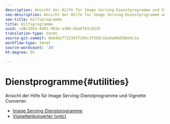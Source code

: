 ```yaml
---
description: Ansicht der Hilfe für Image Serving-Dienstprogramme und Vignette Converter.
seo-description: Ansicht der Hilfe für Image Serving-Dienstprogramme und Vignette Converter.
seo-title: Hilfsprogramme
title: Hilfsprogramme
uuid: cd8c2bb3-8d91-483a-a30b-bba6783cd335
translation-type: tm+mt
source-git-commit: deb4b2f722397f269c3f558c1ba9a08d506d4c3a
workflow-type: tm+mt
source-wordcount: '39'
ht-degree: 0%

---
```



# Dienstprogramme{#utilities}

Ansicht der Hilfe für Image Serving-Dienstprogramme und Vignette Converter.

* [Image Serving-Dienstprogramme](/help/aem-is-ir-api/is-api/is-utils/utilities/c-utils-home.md)
* [Vignettenkonverter (vntc)](/help/aem-is-ir-api/utilities/c-ir-vignette-converter-vntc/c-ir-vignette-converter-vntc.md)
